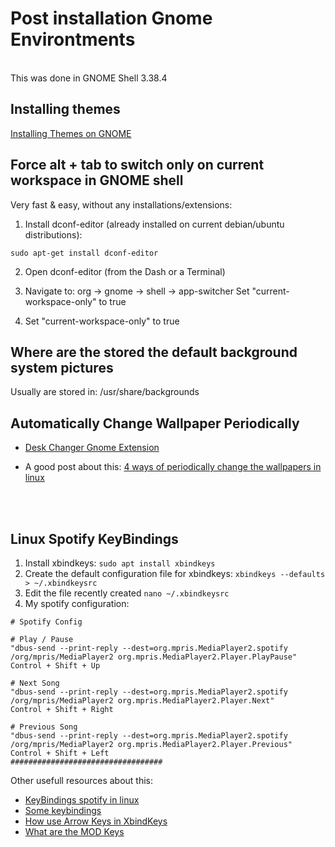 # Post installation Gnome Environtments 
<br>
This was done in GNOME Shell 3.38.4

## Installing themes 
[Installing Themes on GNOME](https://itsfoss.com/install-switch-themes-gnome-shell/)

## Force alt + tab to switch only on current workspace in GNOME shell

Very fast & easy, without any installations/extensions:

1. Install dconf-editor (already installed on current debian/ubuntu distributions):

```sudo apt-get install dconf-editor```

2. Open dconf-editor (from the Dash or a Terminal)

3. Navigate to: org -> gnome -> shell -> app-switcher
Set "current-workspace-only" to true

4. Set "current-workspace-only" to true

## Where are the stored the default background system pictures
Usually are stored in: /usr/share/backgrounds

## Automatically Change Wallpaper Periodically
- [Desk Changer Gnome Extension](https://extensions.gnome.org/extension/1131/desk-changer/)

- A good post about this: [4 ways of periodically change the wallpapers in linux](https://ubuntuhandbook.org/index.php/2018/07/4-wallpaper-changer-ubuntu-18-04/)

<br>
<br>

## Linux Spotify KeyBindings

1. Install xbindkeys: ```sudo apt install xbindkeys```
2. Create the default configuration file for xbindkeys: 
```xbindkeys --defaults > ~/.xbindkeysrc```
3. Edit the file recently created
```nano ~/.xbindkeysrc```
4. My spotify configuration:

```
# Spotify Config

# Play / Pause
"dbus-send --print-reply --dest=org.mpris.MediaPlayer2.spotify /org/mpris/MediaPlayer2 org.mpris.MediaPlayer2.Player.PlayPause"
Control + Shift + Up

# Next Song
"dbus-send --print-reply --dest=org.mpris.MediaPlayer2.spotify /org/mpris/MediaPlayer2 org.mpris.MediaPlayer2.Player.Next"
Control + Shift + Right

# Previous Song
"dbus-send --print-reply --dest=org.mpris.MediaPlayer2.spotify /org/mpris/MediaPlayer2 org.mpris.MediaPlayer2.Player.Previous"
Control + Shift + Left
##################################
```

Other usefull resources about this:
- [KeyBindings spotify in linux](https://shkspr.mobi/blog/2011/12/linux-spotify-keybindings/)
- [Some keybindings](https://pastebin.com/i1YfDLY6)
- [How use Arrow Keys in XbindKeys](https://gist.github.com/mbergmanpga/c07c37a3d8da7c285060b714e01a5ee7)
- [What are the MOD Keys](https://askubuntu.com/questions/120928/what-is-the-mod4d-shortcut-key)



